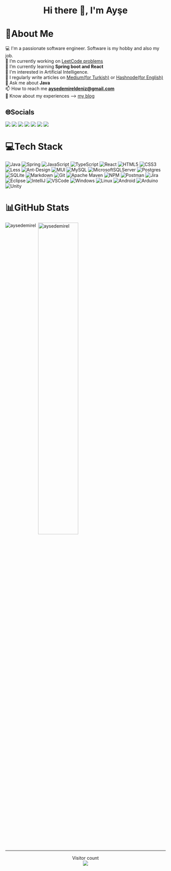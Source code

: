 <h1 align="center">Hi there 👋, I'm Ayşe</h1>

# 💫About Me
💻 I'm a passionate software engineer. Software is my hobby and also my job. <br>
🔭 I’m currently working on [LeetCode problems](https://github.com/aysedemirel/LeetCodeChallenges) <br>
🌱 I’m currently learning **Spring boot and React** <br> 
🤖 I'm interested in Artificial Intelligence.<br>
📝 I regularly write articles on [Medium(for Turkish)](https://aysedemirel.medium.com/) or [Hashnode(for English)](https://aysedemirel.hashnode.dev/)<br>
💬 Ask me about **Java**<br>
📫 How to reach me **aysedemireldeniz@gmail.com**<br>
📄 Know about my experiences --> [my blog](https://aysedemirel.github.io/)<br>

## 🌐Socials
[![](https://img.shields.io/badge/LinkedIn-0077B5?style=plastic&logo=linkedin&logoColor=white)](https://www.linkedin.com/in/ayse-demirel/)
[![](https://img.shields.io/badge/Twitter-1DA1F2?style=plastic&logo=twitter&logoColor=white)](https://twitter.com/aysdemireldeniz)
[![](https://img.shields.io/badge/Medium-12100E?style=plastic&logo=medium&logoColor=white)](https://aysedemirel.medium.com/)
[![](https://img.shields.io/badge/Portfolio-darkred?style=plastic)](https://aysedemirel.github.io/)
[![](https://img.shields.io/badge/Hashnode-blue?style=plastic&logo=hashnode)](https://aysedemirel.hashnode.dev/)
[![](https://img.shields.io/badge/-LeetCode-FFA116?style=plastic&logo=LeetCode&logoColor=black)](https://leetcode.com/aysedemirel/)
[![](https://img.shields.io/badge/-Hackerrank-2EC866?style=plastic&logo=HackerRank&logoColor=white)](https://www.hackerrank.com/aysedemirel)

# 💻Tech Stack
![Java](https://img.shields.io/badge/Java-ED8B00?style=plastic&logo=java&logoColor=white) 
![Spring](https://img.shields.io/badge/Spring-6DB33F?style=plastic&logo=spring&logoColor=white) 
![JavaScript](https://img.shields.io/badge/JavaScript-F7DF1E?style=plastic&logo=javascript&logoColor=black) 
![TypeScript](https://img.shields.io/badge/TypeScript-007ACC?style=plastic&logo=typescript&logoColor=white) 
![React](https://img.shields.io/badge/React-20232A?style=plastic&logo=react&logoColor=61DAFB) 
![HTML5](https://img.shields.io/badge/HTML5-E34F26?style=plastic&logo=html5&logoColor=white) 
![CSS3](https://img.shields.io/badge/CSS3-1572B6?style=plastic&logo=css3&logoColor=white) 
![Less](https://img.shields.io/badge/less-2B4C80?style=plastic&logo=less&logoColor=white) 
![Ant-Design](https://img.shields.io/badge/-AntDesign-%230170FE?style=plastic&logo=ant-design&logoColor=white) 
![MUI](https://img.shields.io/badge/Material--UI-0081CB?style=plastic&logo=material-ui&logoColor=white) 
![MySQL](https://img.shields.io/badge/MySQL-00000F?style=plastic&logo=mysql&logoColor=white) 
![MicrosoftSQLServer](https://img.shields.io/badge/Microsoft%20SQL%20Server-CC2927?style=plastic&logo=microsoft%20sql%20server&logoColor=white) 
![Postgres](https://img.shields.io/badge/PostgreSQL-316192?style=plastic&logo=postgresql&logoColor=white) 
![SQLite](https://img.shields.io/badge/SQLite-07405E?style=plastic&logo=sqlite&logoColor=white) 
![Markdown](https://img.shields.io/badge/Markdown-000000?style=plastic&logo=markdown&logoColor=white) 
![Git](https://img.shields.io/badge/GIT-E44C30?style=plastic&logo=git&logoColor=white)
![Apache Maven](https://img.shields.io/badge/Apache%20Maven-C71A36?style=plastic&logo=Apache%20Maven&logoColor=white)
![NPM](https://img.shields.io/badge/NPM-%23000000.svg?style=plastic&logo=npm&logoColor=white) 
![Postman](https://img.shields.io/badge/Postman-FF6C37?style=plastic&logo=postman&logoColor=white)
![Jira](https://img.shields.io/badge/jira-%230A0FFF.svg?style=plastic&logo=jira&logoColor=white) 
![Eclipse](https://img.shields.io/badge/Eclipse-2C2255?style=plastic&logo=eclipse&logoColor=white)
![IntelliJ](https://img.shields.io/badge/IntelliJ_IDEA-000000.svg?style=plastic&logo=intellij-idea&logoColor=white)
![VSCode](https://img.shields.io/badge/Visual_Studio_Code-0078D4?style=plastic&logo=visual%20studio%20code&logoColor=white)
![Windows](https://img.shields.io/badge/Windows-0078D6?style=plastic&logo=windows&logoColor=white)
![Linux](https://img.shields.io/badge/Linux-FCC624?style=plastic&logo=linux&logoColor=black)
![Android](https://img.shields.io/badge/Android-3DDC84?style=plastic&logo=android&logoColor=white)
![Arduino](https://img.shields.io/badge/-Arduino-00979D?style=plastic&logo=Arduino&logoColor=white) 
![Unity](https://img.shields.io/badge/Unity-100000?style=plastic&logo=unity&logoColor=white)


# 📊GitHub Stats 

<p><img align="left" src="https://github-readme-stats.vercel.app/api/top-langs?username=aysedemirel&show_icons=true&theme=radical&hide_border=false&locale=en&include_all_commits=true&count_private=true&layout=compact" alt="aysedemirel" /></p>
<p>&nbsp;<img align="center" src="https://github-readme-stats.vercel.app/api?username=aysedemirel&show_icons=true&hide_border=false&include_all_commits=true&theme=dark&locale=en" alt="aysedemirel" width="50%" /></p>


<hr>

<p align="center"> 
  Visitor count<br>
  <img src="https://profile-counter.glitch.me/aysedemirel/count.svg" />
</p>











